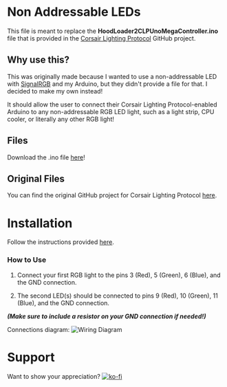 # Non Addressable LEDs

This file is meant to replace the **HoodLoader2CLPUnoMegaController.ino** file that is provided in the [Corsair Lighting Protocol](https://github.com/Legion2/CorsairLightingProtocol) GitHub project.

## Why use this?

This was originally made because I wanted to use a non-addressable LED with [SignalRGB](https://www.signalrgb.com/) and my Arduino, but they didn't provide a file for that. I decided to make my own instead!

It should allow the user to connect their Corsair Lighting Protocol-enabled Arduino to any non-addressable RGB LED light, such as a light strip, CPU cooler, or literally any other RGB light!

## Files

Download the .ino file [here](https://github.com/SpaceYetiStudios/CLP_Non_Addressable/blob/daea7d94fc065053a486860ff7da7622efb6c1f5/Files/HoodLoader2CLPUnoMegaController_NonAddressable.ino)!

## Original Files

You can find the original GitHub project for Corsair Lighting Protocol [here](https://github.com/Legion2/CorsairLightingProtocol).

# Installation

Follow the instructions provided [here](https://github.com/SpaceYetiStudios/CLP_Non_Addressable.wiki.git).

### How to Use

1. Connect your first RGB light to the pins 3 (Red), 5 (Green), 6 (Blue), and the GND connection.

2. The second LED(s) should be connected to pins 9 (Red), 10 (Green), 11 (Blue), and the GND connection.

***(Make sure to include a resistor on your GND connection if needed!)***

Connections diagram:
![Wiring Diagram](https://github.com/SpaceYetiStudios/CLP_Non_Addressable/blob/d9534e1cef60b770f270a181f2d72c0ffa48766d/images/CLP%20Non-Addressable%20Schematic.png)

# Support

Want to show your appreciation?
[![ko-fi](https://ko-fi.com/img/githubbutton_sm.svg)](https://ko-fi.com/C0C3PP19L)
